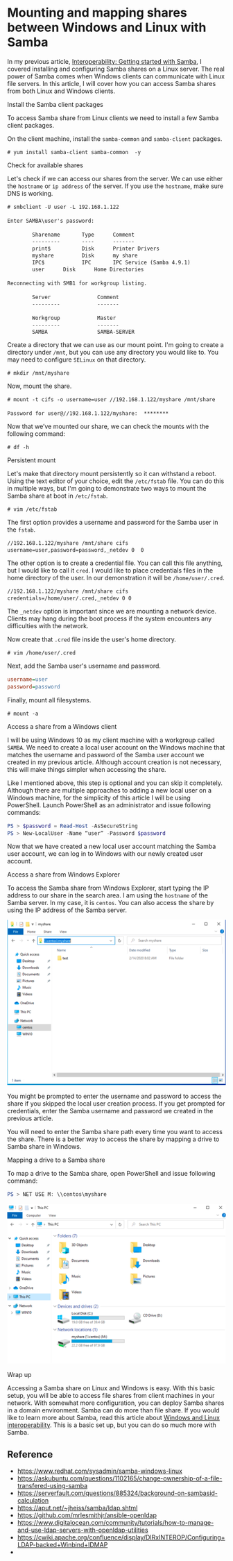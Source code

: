 
# Mounting and mapping shares between Windows and Linux with Samba

In my previous article, [Interoperability: Getting started with Samba](https://redhat.com/sysadmin/getting-started-samba), I covered installing and configuring Samba shares on a Linux server. The real power of Samba comes when Windows clients can communicate with Linux file servers. In this article, I will cover how you can access Samba shares from both Linux and Windows clients.

Install the Samba client packages

To access Samba share from Linux clients we need to install a few Samba client packages.

On the client machine, install the `samba-common` and `samba-client` packages.

```shell
# yum install samba-client samba-common  -y
```

Check for available shares

Let's check if we can access our shares from the server. We can use either the `hostname` or `ip address` of the server. If you use the `hostname`, make sure DNS is working.

```shell
# smbclient -U user -L 192.168.1.122

Enter SAMBA\user's password:

        Sharename       Type      Comment
        ---------       ----      -------
        print$          Disk      Printer Drivers
        myshare         Disk      my share
        IPC$            IPC       IPC Service (Samba 4.9.1)
        user      Disk      Home Directories

Reconnecting with SMB1 for workgroup listing.

        Server               Comment
        ---------            -------

        Workgroup            Master
        ---------            -------
        SAMBA                SAMBA-SERVER
```

Create a directory that we can use as our mount point. I'm going to create a directory under `/mnt`, but you can use any directory you would like to. You may need to configure `SELinux` on that directory.

```shell
# mkdir /mnt/myshare
```

Now, mount the share.

```shell
# mount -t cifs -o username=user //192.168.1.122/myshare /mnt/share

Password for user@//192.168.1.122/myshare:  ********
```

Now that we’ve mounted our share, we can check the mounts with the following command:

```shell
# df -h
```

Persistent mount

Let's make that directory mount persistently so it can withstand a reboot. Using the text editor of your choice, edit the `/etc/fstab` file. You can do this in multiple ways, but I'm going to demonstrate two ways to mount the Samba share at boot in `/etc/fstab`.

```shell
# vim /etc/fstab
```

The first option provides a username and password for the Samba user in the `fstab`.

```
//192.168.1.122/myshare /mnt/share cifs username=user,password=password,_netdev 0  0
```

The other option is to create a credential file. You can call this file anything, but I would like to call it `cred`. I would like to place credentials files in the home directory of the user. In our demonstration it will be `/home/user/.cred`.

```
//192.168.1.122/myshare /mnt/share cifs credentials=/home/user/.cred,_netdev 0 0
```

The `_netdev` option is important since we are mounting a network device. Clients may hang during the boot process if the system encounters any difficulties with the network.

Now create that `.cred` file inside the user's home directory.

```shell
# vim /home/user/.cred
```

Next, add the Samba user's username and password.

```ini
username=user
password=password
```

Finally, mount all filesystems.

```shell
# mount -a
```

Access a share from a Windows client

I will be using Windows 10 as my client machine with a workgroup called `SAMBA`. We need to create a local user account on the Windows machine that matches the username and password of the Samba user account we created in my previous article. Although account creation is not necessary, this will make things simpler when accessing the share.

Like I mentioned above, this step is optional and you can skip it completely. Although there are multiple approaches to adding a new local user on a Windows machine, for the simplicity of this article I will be using PowerShell. Launch PowerShell as an administrator and issue following commands:

```powershell
PS > $password = Read-Host -AsSecureString
PS > New-LocalUser -Name “user” -Password $password
```

Now that we have created a new local user account matching the Samba user account, we can log in to Windows with our newly created user account.

Access a share from Windows Explorer

To access the Samba share from Windows Explorer, start typing the IP address to our share in the search area. I am using the `hostname` of the Samba server. In my case, it is `centos`. You can also access the share by using the IP address of the Samba server.

![Browsing to the Samba share.](./img/file-explorer.png)

You might be prompted to enter the username and password to access the share if you skipped the local user creation process. If you get prompted for credentials, enter the Samba username and password we created in the previous article.

You will need to enter the Samba share path every time you want to access the share. There is a better way to access the share by mapping a drive to Samba share in Windows.

Mapping a drive to a Samba share

To map a drive to the Samba share, open PowerShell and issue following command:

```powershell
PS > NET USE M: \\centos\myshare
```

![A Samba share mapped to the M: drive.](./img/file-explorer-mapping-samba.png)

Wrap up

Accessing a Samba share on Linux and Windows is easy. With this basic setup, you will be able to access file shares from client machines in your network. With somewhat more configuration, you can deploy Samba shares in a domain environment. Samba can do more than file share. If you would like to learn more about Samba, read this article about [Windows and Linux interoperability](https://www.redhat.com/sysadmin/windows-linux-interoperability). This is a basic set up, but you can do so much more with Samba.

## Reference

* https://www.redhat.com/sysadmin/samba-windows-linux
* https://askubuntu.com/questions/1102165/change-ownership-of-a-file-transfered-using-samba
* https://serverfault.com/questions/885324/background-on-sambasid-calculation
* https://aput.net/~jheiss/samba/ldap.shtml
* https://github.com/mrlesmithjr/ansible-openldap
* https://www.digitalocean.com/community/tutorials/how-to-manage-and-use-ldap-servers-with-openldap-utilities
* https://cwiki.apache.org/confluence/display/DIRxINTEROP/Configuring+LDAP-backed+Winbind+IDMAP
* 
